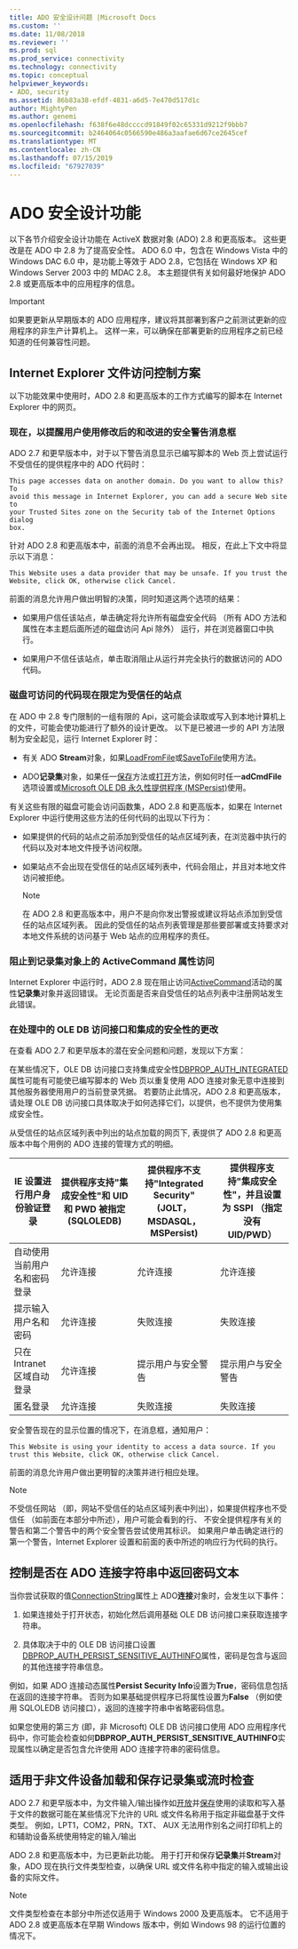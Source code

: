 ```yaml
---
title: ADO 安全设计问题 |Microsoft Docs
ms.custom: ''
ms.date: 11/08/2018
ms.reviewer: ''
ms.prod: sql
ms.prod_service: connectivity
ms.technology: connectivity
ms.topic: conceptual
helpviewer_keywords:
- ADO, security
ms.assetid: 86b83a38-efdf-4831-a6d5-7e470d517d1c
author: MightyPen
ms.author: genemi
ms.openlocfilehash: f638f6e48dccccd91849f02c65331d9212f9bbb7
ms.sourcegitcommit: b2464064c0566590e486a3aafae6d67ce2645cef
ms.translationtype: MT
ms.contentlocale: zh-CN
ms.lasthandoff: 07/15/2019
ms.locfileid: "67927039"
---
```

# <a name="ado-security-design-features"></a>ADO 安全设计功能
以下各节介绍安全设计功能在 ActiveX 数据对象 (ADO) 2.8 和更高版本。 这些更改是在 ADO 中 2.8 为了提高安全性。 ADO 6.0 中，包含在 Windows Vista 中的 Windows DAC 6.0 中，是功能上等效于 ADO 2.8，它包括在 Windows XP 和 Windows Server 2003 中的 MDAC 2.8。 本主题提供有关如何最好地保护 ADO 2.8 或更高版本中的应用程序的信息。

> [!IMPORTANT]
>  如果要更新从早期版本的 ADO 应用程序，建议将其部署到客户之前测试更新的应用程序的非生产计算机上。 这样一来，可以确保在部署更新的应用程序之前已经知道的任何兼容性问题。

## <a name="internet-explorer-file-access-scenarios"></a>Internet Explorer 文件访问控制方案
 以下功能效果中使用时，ADO 2.8 和更高版本的工作方式编写的脚本在 Internet Explorer 中的网页。

### <a name="revised-and-improved-security-warning-message-box-now-used-to-alert-users"></a>现在，以提醒用户使用修改后的和改进的安全警告消息框
 ADO 2.7 和更早版本中，对于以下警告消息显示已编写脚本的 Web 页上尝试运行不受信任的提供程序中的 ADO 代码时：

```console
This page accesses data on another domain. Do you want to allow this? To
avoid this message in Internet Explorer, you can add a secure Web site to
your Trusted Sites zone on the Security tab of the Internet Options dialog
box.
```

 针对 ADO 2.8 和更高版本中，前面的消息不会再出现。 相反，在此上下文中将显示以下消息：

```console
This Website uses a data provider that may be unsafe. If you trust the
Website, click OK, otherwise click Cancel.
```

 前面的消息允许用户做出明智的决策，同时知道这两个选项的结果：

-   如果用户信任该站点，单击确定将允许所有磁盘安全代码 （所有 ADO 方法和属性在本主题后面所述的磁盘访问 Api 除外） 运行，并在浏览器窗口中执行。

-   如果用户不信任该站点，单击取消阻止从运行并完全执行的数据访问的 ADO 代码。

### <a name="disk-accessible-code-limited-now-to-trusted-sites"></a>磁盘可访问的代码现在限定为受信任的站点
 在 ADO 中 2.8 专门限制的一组有限的 Api，这可能会读取或写入到本地计算机上的文件，可能会使功能进行了额外的设计更改。 以下是已被进一步的 API 方法限制为安全起见，运行 Internet Explorer 时：

-   有关 ADO **Stream**对象，如果[LoadFromFile](../../ado/reference/ado-api/loadfromfile-method-ado.md)或[SaveToFile](../../ado/reference/ado-api/savetofile-method.md)使用方法。

-   ADO**记录集**对象，如果任一[保存](../../ado/reference/ado-api/save-method.md)方法或[打开](../../ado/reference/ado-api/open-method-ado-recordset.md)方法，例如何时任一**adCmdFile**选项设置或[Microsoft OLE DB 永久性提供程序 (MSPersist)](../../ado/guide/appendixes/microsoft-ole-db-persistence-provider-ado-service-provider.md)使用。

 有关这些有限的磁盘可能会访问函数集，ADO 2.8 和更高版本，如果在 Internet Explorer 中运行使用这些方法的任何代码的出现以下行为：

-   如果提供的代码的站点之前添加到受信任的站点区域列表，在浏览器中执行的代码以及对本地文件授予访问权限。

-   如果站点不会出现在受信任的站点区域列表中，代码会阻止，并且对本地文件访问被拒绝。

    > [!NOTE]
    >  在 ADO 2.8 和更高版本中，用户不是向你发出警报或建议将站点添加到受信任的站点区域列表。 因此的受信任的站点列表管理是那些要部署或支持要求对本地文件系统的访问基于 Web 站点的应用程序的责任。

### <a name="access-blocked-to-the-activecommand-property-on-recordset-objects"></a>阻止到记录集对象上的 ActiveCommand 属性访问
 Internet Explorer 中运行时，ADO 2.8 现在阻止访问[ActiveCommand](../../ado/reference/ado-api/activecommand-property-ado.md)活动的属性**记录集**对象并返回错误。 无论页面是否来自受信任的站点列表中注册网站发生此错误。

### <a name="changes-in-handling-for-ole-db-providers-and-integrated-security"></a>在处理中的 OLE DB 访问接口和集成的安全性的更改
 在查看 ADO 2.7 和更早版本的潜在安全问题和问题，发现以下方案：

 在某些情况下，OLE DB 访问接口支持集成安全性[DBPROP_AUTH_INTEGRATED](https://msdn.microsoft.com/library/windows/desktop/ms712973.aspx)属性可能有可能使已编写脚本的 Web 页以重复使用 ADO 连接对象无意中连接到其他服务器使用用户的当前登录凭据。 若要防止此情况，ADO 2.8 和更高版本，请处理 OLE DB 访问接口具体取决于如何选择它们，以提供，也不提供为使用集成安全性。

 从受信任的站点区域列表中列出的站点加载的网页下, 表提供了 ADO 2.8 和更高版本中每个用例的 ADO 连接的管理方式的明细。

|IE 设置进行用户身份验证登录|提供程序支持"集成安全性"和 UID 和 PWD 被指定 (SQLOLEDB)|提供程序不支持"Integrated Security"(JOLT，MSDASQL，MSPersist)|提供程序支持"集成安全性"，并且设置为 SSPI （指定没有 UID/PWD）|
|------------------------------------------------|----------------------------------------------------------------------------------------|----------------------------------------------------------------------------------|-------------------------------------------------------------------------------------------------|
|自动使用当前用户名和密码登录|允许连接|允许连接|允许连接|
|提示输入用户名和密码|允许连接|失败连接|失败连接|
|只在 Intranet 区域自动登录|允许连接|提示用户与安全警告|提示用户与安全警告|
|匿名登录|允许连接|失败连接|失败连接|

 安全警告现在的显示位置的情况下，在消息框，通知用户：

```console
This Website is using your identity to access a data source. If you trust this Website, click OK, otherwise click Cancel.
```

 前面的消息允许用户做出更明智的决策并进行相应处理。

> [!NOTE]
>  不受信任网站 （即，网站不受信任的站点区域列表中列出），如果提供程序也不受信任 （如前面在本部分中所述），用户可能会看到的行、 不安全提供程序有关的警告和第二个警告中的两个安全警告尝试使用其标识。 如果用户单击确定进行的第一个警告，Internet Explorer 设置和前面的表中所述的响应行为代码的执行。

## <a name="controlling-whether-password-text-is-returned-in-ado-connection-strings"></a>控制是否在 ADO 连接字符串中返回密码文本
 当你尝试获取的值[ConnectionString](../../ado/reference/ado-api/connectionstring-property-ado.md)属性上 ADO**连接**对象时，会发生以下事件：

1.  如果连接处于打开状态，初始化然后调用基础 OLE DB 访问接口来获取连接字符串。

2.  具体取决于中的 OLE DB 访问接口设置[DBPROP_AUTH_PERSIST_SENSITIVE_AUTHINFO](https://msdn.microsoft.com/library/windows/desktop/ms714905.aspx)属性，密码是包含与返回的其他连接字符串信息。

 例如，如果 ADO 连接动态属性**Persist Security Info**设置为**True**，密码信息包括在返回的连接字符串。 否则为如果基础提供程序已将属性设置为**False** （例如使用 SQLOLEDB 访问接口），返回的连接字符串中省略密码信息。

 如果您使用的第三方 (即，非 Microsoft) OLE DB 访问接口使用 ADO 应用程序代码中，你可能会检查如何**DBPROP_AUTH_PERSIST_SENSITIVE_AUTHINFO**实现属性以确定是否包含允许使用 ADO 连接字符串的密码信息。

## <a name="checking-for-non-file-devices-when-loading-and-saving-recordsets-or-streams"></a>适用于非文件设备加载和保存记录集或流时检查
 ADO 2.7 和更早版本中，为文件输入/输出操作如[开放](../../ado/reference/ado-api/open-method-ado-recordset.md)并[保存](../../ado/reference/ado-api/save-method.md)使用的读取和写入基于文件的数据可能在某些情况下允许的 URL 或文件名称用于指定非磁盘基于文件类型。 例如，LPT1，COM2，PRN。TXT、 AUX 无法用作别名之间打印机上的和辅助设备系统使用特定的输入/输出

 ADO 2.8 和更高版本中，为已更新此功能。 用于打开和保存**记录集**并**Stream**对象，ADO 现在执行文件类型检查，以确保 URL 或文件名称中指定的输入或输出设备的实际文件。

> [!NOTE]
>  文件类型检查在本部分中所述仅适用于 Windows 2000 及更高版本。 它不适用于 ADO 2.8 或更高版本在早期 Windows 版本中，例如 Windows 98 的运行位置的情况下。
